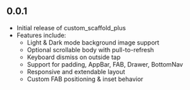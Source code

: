 ## 0.0.1

* Initial release of custom_scaffold_plus
* Features include:
  * Light & Dark mode background image support
  * Optional scrollable body with pull-to-refresh
  * Keyboard dismiss on outside tap
  * Support for padding, AppBar, FAB, Drawer, BottomNav
  * Responsive and extendable layout
  * Custom FAB positioning & inset behavior
